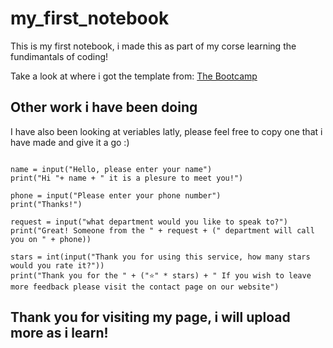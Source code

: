 # my_first_notebook
This is my first notebook, i made this as part of my corse learning the fundimantals of coding!

Take a look at where i got the template from: [The Bootcamp](https://github.com/EDGENortheastern/network-rail-2022-welcome)

## Other work i have been doing
I have also been looking at veriables latly, please feel free to copy one that i have made and give it a go :)

```

name = input("Hello, please enter your name")
print("Hi "+ name + " it is a plesure to meet you!")

phone = input("Please enter your phone number")
print("Thanks!")

request = input("what department would you like to speak to?")
print("Great! Someone from the " + request + (" department will call you on " + phone))

stars = int(input("Thank you for using this service, how many stars would you rate it?"))
print("Thank you for the " + ("⭐" * stars) + " If you wish to leave more feedback please visit the contact page on our website")

```

Thank you for visiting my page, i will upload more as i learn!
-
